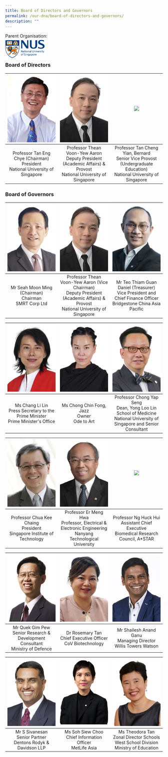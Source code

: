 ```yaml
---
title: Board of Directors and Governors
permalink: /our-dna/board-of-directors-and-governors/
description: ""
---
```

Parent Organisation:
<br>
<img align="left" style="width:25%" src="/images/Our DNA/BODG/nus logo edited.png">
<br><br><br>

### **Board of Directors**

<table>
	<thead>
		<tr>
			<th style="width: 33%; align: center">
					<img src="/images/Our DNA/BODG/professor tan eng chye.png" style="max-width: 100%; max-height:100%">
			</th>
			<th style="width: 33%; align: center">
				<img src="/images/Our DNA/BODG/prof thean voon yew aaron.png" style="max-width: 100%; max-heigth: 100%">
			</th>
			<th style="width: 33%; align: center">
				<img src="/images/Our DNA/BODG/professor tan cheng yian bernard.png" style="max-width: 100%; max-heigth: 100%">
			</th>
		</tr>
	</thead>
	<tbody>
		<tr>
			<td style="text-align:center"> 
				Professor Tan Eng Chye (Chairman)
				<br>President
				<br>National University of Singapore
			</td>
			<td style="text-align:center">
				Professor Thean Voon-Yew Aaron
				<br>Deputy President (Academic Affairs) &amp; Provost
				<br>National University of Singapore
			</td>
			<td style="text-align:center">
				Professor Tan Cheng Yian, Bernard
				<br>Senior Vice Provost (Undergraduate Education)
				<br>National University of Singapore
			</td>
		</tr>
	</tbody>
</table>


### **Board of Governors**

<table>
	<thead>
		<tr>
			<th style="width: 33%; align: center">
					<img src="/images/Our DNA/BODG/mr seah moon ming.png" style="max-width: 100%; max-height:100%">
			</th>
			<th style="width: 33%; align: center">
				<img src="/images/Our DNA/BODG/prof thean voon yew aaron.png" style="max-width: 100%; max-heigth: 100%">
			</th>
			<th style="width: 33%; align: center">
				<img src="/images/Our DNA/BODG/mr teo thiam guan daniel.png" style="max-width: 100%; max-heigth: 100%">
			</th>
		</tr>
	</thead>
	<tbody>
		<tr>
			<td style="text-align:center"> 
				Mr Seah Moon Ming
				<br>(Chairman)
				<br>Chairman
				<br>SMRT Corp Ltd
			</td>
			<td style="text-align:center">
				Professor Thean Voon-Yew Aaron (Vice Chairman)
				<br>Deputy President (Academic Affairs) &amp; Provost
				<br>National University of Singapore
			</td>
						<td style="text-align:center">
				Mr Teo Thiam Guan Daniel (Treasurer)
				<br>Vice President and Chief Finance Officer
				<br>Bridgestone China Asia Pacific
			</td>
		</tr>
	</tbody>
</table>

<table>
	<thead>
		<tr>
			<th style="width: 33%; align: center">
				<img src="/images/Our DNA/BODG/ms chang.png" style="max-width: 100%; max-heigth: 100%">
			</th>
			<th style="width: 33%; align: center">
					<img src="/images/Our DNA/BODG/ms jazz chong.png" style="max-width: 100%; max-height:100%">
			</th>
			<th style="width: 33%; align: center">
				<img src="/images/Our DNA/BODG/prof chong yap seng.png" style="max-width: 100%; max-heigth: 100%">
			</th>
		</tr>
	</thead>
	<tbody>
		<tr>
			<td style="text-align:center">
				Ms Chang Li Lin
				<br>Press Secretary to the Prime Minister
				<br>Prime Minister's Office
			</td>
			<td style="text-align:center"> 
				Ms Chong Chin Fong, Jazz
				<br>Owner
				<br>Ode to Art
			</td>
			<td style="text-align:center">
				Professor Chong Yap Seng
				<br>Dean, Yong Loo Lin School of Medicine
				<br>National University of Singapore and Senior Consultant
			</td>
		</tr>
	</tbody>
</table>

<table>
	<thead>
		<tr>
			<th style="width: 33%; align: center">
				<img src="/images/Our DNA/BODG/prof chua kee chaing.png" style="max-width: 100%; max-heigth: 100%">
			</th>
			<th style="width: 33%; align: center">
					<img src="/images/Our DNA/BODG/prof er meng hwa.png" style="max-width: 100%; max-height:100%">
			</th>
			<th style="width: 33%; align: center">
				<img src="/images/Our DNA/BODG/prof ng huck hui.png" style="max-width: 100%; max-heigth: 100%">
			</th>
		</tr>
	</thead>
	<tbody>
		<tr>
			<td style="text-align:center">
				Professor Chua Kee Chaing
				<br>President
				<br>Singapore Institute of Technology
			</td>
			<td style="text-align:center"> 
				Professor Er Meng Hwa
				<br>Professor, Electrical &amp; Electronic Engineering
				<br>Nanyang Technological University
			</td>
			<td style="text-align:center">
				Professor Ng Huck Hui
				<br>Assistant Chief Executive
				<br>Biomedical Research Council, A*STAR
			</td>
		</tr>
	</tbody>
</table>

<table>
	<thead>
		<tr>
			<th style="width: 33%; align: center">
				<img src="/images/Our DNA/BODG/mr quek gim pew.png" style="max-width: 100%; max-heigth: 100%">
			</th>
			<th style="width: 33%; align: center">
					<img src="/images/Our DNA/BODG/dr rosemary.png" style="max-width: 100%; max-height:100%">
			</th>
			<th style="width: 33%; align: center">
				<img src="/images/Our DNA/BODG/mr shailesh.png" style="max-width: 100%; max-heigth: 100%">
			</th>
		</tr>
	</thead>
	<tbody>
		<tr>
			<td style="text-align:center">
				Mr Quek Gim Pew
				<br>Senior Research &amp; Development Consultant
				<br>Ministry of Defence
			</td>
			<td style="text-align:center"> 
				Dr Rosemary Tan
				<br>Chief Executive Officer
				<br>CoV Biotechnology
			</td>
			<td style="text-align:center">
				Mr Shailesh Anand Ganu
				<br>Managing Director
				<br>Willis Towers Watson
			</td>
		</tr>
	</tbody>
</table>

<table>
	<thead>
		<tr>
			<th style="width: 33%; align: center">
				<img src="/images/Our DNA/BODG/mr sivanesan.png" style="max-width: 100%; max-heigth: 100%">
			</th>
			<th style="width: 33%; align: center">
					<img src="/images/Our DNA/BODG/ms soh siew choo.png" style="max-width: 100%; max-height:100%">
			</th>
			<th style="width: 33%; align: center">
				<img src="/images/Our DNA/BODG/ms theodora tan.png" style="max-width: 100%; max-heigth: 100%">
			</th>
		</tr>
	</thead>
	<tbody>
		<tr>
			<td style="text-align:center">
				Mr S Sivanesan
				<br>Senior Partner
				<br>Dentons Rodyk &amp; Davidson LLP
			</td>
			<td style="text-align:center"> 
				Ms Soh Siew Choo
				<br>Chief Information Officer
				<br>MetLife Asia 
			</td>
			<td style="text-align:center">
				Ms Theodora Tan
				<br>Zonal Director Schools West School Division
				<br>Ministry of Education
			</td>
		</tr>
	</tbody>
</table>